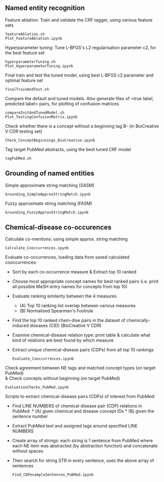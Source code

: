 ## Named entity recognition

Feature ablation: Train and validate the CRF tagger, using various feature sets

	featureAblation.sh
	Plot_FeatureAblation.ipynb

Hyperparameter tuning: Tune L-BFGS's L2 regularisation parameter c2, for the best feature set

	hyperparameterTuning.sh
	Plot_HyperparameterTuning.ipynb

Final train and test the tuned model, using best L-BFGS c2 parameter and optimal feature set

	finalTrainAndTest.sh

Compare the default and tuned models. 
Also generate files of <true label, predicted label> pairs, for plotting of confusion matrices

	compareInitAndTunedModel.sh
	Plot_TestingConfusionMatrix.ipynb

Check whether there is a concept without a beginning tag B- (in BioCreative V CDR testing set)

	Check_ConceptBeginnings_BioCreative.ipynb

Tag target PubMed abstracts, using the best tuned CRF model

	tagPubMed.sh


## Grounding of named entities

Simple approximate string matching (SASM)

	Grounding_SimpleApproxStringMatch.ipynb

Fuzzy approximate string matching (FASM)

	Grounding_FuzzyApproxStringMatch.ipynb


## Chemical-disease co-occurences

Calculate co-mentions: using simple approx. string matching

	Calculate_Cooccurrences.ipynb

Evaluate co-occurrences, loading data from saved calculated cooccurrences:
*	Sort by each co-occurrence measure & Extract top 10 ranked
*	Choose most appropriate concept names for best ranked pairs (i.e. print all possible MeSH entry names for concepts from top 10)
*	Evaluate ranking similarity between the 4 measures
	*	(A) Top 10 ranking list overlap between various measures
 	*	(B) Normalised Spearman's Footrule
* 	Find the top 10 ranked chem-dise pairs in the dataset of chemically-induced diseases (CID) (BioCreative V CDR)
* 	Examine chemical-disease relation type: print table & calculate what kind of relations are best found by which measure
* 	Extract unique chemical-disease pairs (CDPs) from all top 10 rankings

		Evaluate_Cooccurrences.ipynb

Check agreement between NE tags and matched concept types (on target PubMed) <br>
& Check concepts without beginning (on target PubMed)

	EvaluationChecks_PubMed.ipynb

Scripts to extract chemical-disease pairs (CDPs) of interest from PubMed:
* 	Find LINE NUMBERS of chemical-disease pair (CDP) relations in PubMed:
     	*	(A) given chemical and disease concept IDs
    	* 	(B) given the sentence number
* 	Extract PubMed text and assigned tags around specified LINE NUMBERS 
* 	Create array of strings: each string is 1 sentence from PubMed where each NE item was abstracted (by abstraction function) and concatenate without spaces
* 	Then search for string STR in every sentence, uses the above array of sentences

		Find_CDPexampleSentences_PubMed.ipynb




